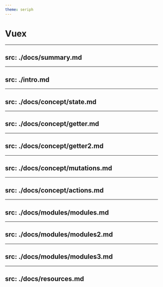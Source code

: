 ```yaml
---
theme: seriph
---
```

  # Vuex

---
src: ./docs/summary.md
---

---
src: ./intro.md
---

---
src: ./docs/concept/state.md
---

---
src: ./docs/concept/getter.md
---
---
src: ./docs/concept/getter2.md
---

---
src: ./docs/concept/mutations.md
---

---
src: ./docs/concept/actions.md
---

---
src: ./docs/modules/modules.md
---

---
src: ./docs/modules/modules2.md
---

---
src: ./docs/modules/modules3.md
---

---
src: ./docs/resources.md
---